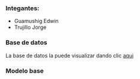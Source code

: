### Integantes:
 * Guamushig Edwin  
 * Trujillo Jorge
 
 
 ### Base de datos
 La base de datos la puede visualizar dando clic [aqui](https://app.lucidchart.com/invitations/accept/46598131-267e-4725-b765-32f56eabedfd)
 
 
 ### Modelo base
 
 
